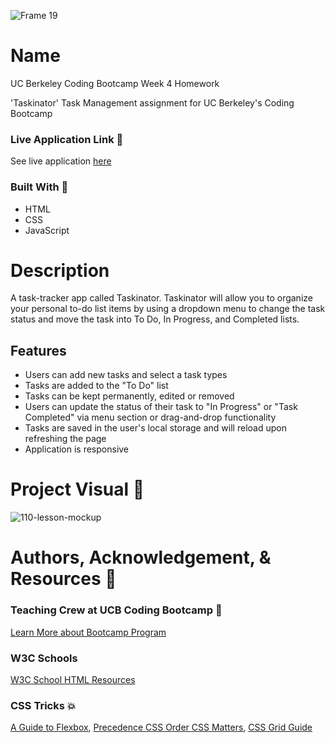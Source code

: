 ![Frame 19](https://user-images.githubusercontent.com/77648727/109896640-1f52b100-7c46-11eb-88c7-ad694339bba3.png)

# Name 
UC Berkeley Coding Bootcamp Week 4 Homework 


'Taskinator' Task Management assignment for UC Berkeley's Coding Bootcamp

### Live Application Link :eyes:
See live application [here](https://sarahdurks.github.io/taskinator-app/)

### Built With :toolbox: 
- HTML
- CSS
- JavaScript

# Description 
A task-tracker app called Taskinator. Taskinator will allow you to organize your personal to-do list items by using a dropdown menu to change the task status and move the task into To Do, In Progress, and Completed lists.

## Features

- Users can add new tasks and select a task types
- Tasks are added to the "To Do" list
- Tasks can be kept permanently, edited or removed 
- Users can update the status of their task to "In Progress" or "Task Completed" via menu section or drag-and-drop functionality
- Tasks are saved in the user's local storage and will reload upon refreshing the page
- Application is responsive


# Project Visual :metal:
![110-lesson-mockup](https://user-images.githubusercontent.com/77648727/107865460-74579000-6e1b-11eb-8491-b2b3021ec493.gif)

# Authors, Acknowledgement, & Resources :handshake:
### Teaching Crew at UCB Coding Bootcamp :tada:
[Learn More about Bootcamp Program](https://bootcamp.berkeley.edu/coding/) 

### W3C Schools
[W3C School HTML Resources](https://www.w3schools.com/html/html5_draganddrop.asp)

### CSS Tricks :boom:
[A Guide to Flexbox](https://css-tricks.com/snippets/css/a-guide-to-flexbox),
[Precedence CSS Order CSS Matters](https://css-tricks.com/precedence-css-order-css-matters),
[CSS Grid Guide](https://css-tricks.com/snippets/css/complete-guide-grid/)

